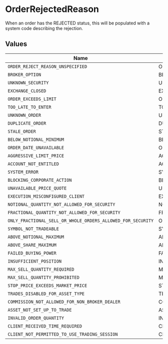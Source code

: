 # OrderRejectedReason

When an order has the REJECTED status, this will be populated with a system code describing the rejection.


## Values

| Name                                                        | Value                                                       |
| ----------------------------------------------------------- | ----------------------------------------------------------- |
| `ORDER_REJECT_REASON_UNSPECIFIED`                           | ORDER_REJECT_REASON_UNSPECIFIED                             |
| `BROKER_OPTION`                                             | BROKER_OPTION                                               |
| `UNKNOWN_SECURITY`                                          | UNKNOWN_SECURITY                                            |
| `EXCHANGE_CLOSED`                                           | EXCHANGE_CLOSED                                             |
| `ORDER_EXCEEDS_LIMIT`                                       | ORDER_EXCEEDS_LIMIT                                         |
| `TOO_LATE_TO_ENTER`                                         | TOO_LATE_TO_ENTER                                           |
| `UNKNOWN_ORDER`                                             | UNKNOWN_ORDER                                               |
| `DUPLICATE_ORDER`                                           | DUPLICATE_ORDER                                             |
| `STALE_ORDER`                                               | STALE_ORDER                                                 |
| `BELOW_NOTIONAL_MINIMUM`                                    | BELOW_NOTIONAL_MINIMUM                                      |
| `ORDER_DATE_UNAVAILABLE`                                    | ORDER_DATE_UNAVAILABLE                                      |
| `AGGRESSIVE_LIMIT_PRICE`                                    | AGGRESSIVE_LIMIT_PRICE                                      |
| `ACCOUNT_NOT_ENTITLED`                                      | ACCOUNT_NOT_ENTITLED                                        |
| `SYSTEM_ERROR`                                              | SYSTEM_ERROR                                                |
| `BLOCKING_CORPORATE_ACTION`                                 | BLOCKING_CORPORATE_ACTION                                   |
| `UNAVAILABLE_PRICE_QUOTE`                                   | UNAVAILABLE_PRICE_QUOTE                                     |
| `EXECUTION_MISCONFIGURED_CLIENT`                            | EXECUTION_MISCONFIGURED_CLIENT                              |
| `NOTIONAL_QUANTITY_NOT_ALLOWED_FOR_SECURITY`                | NOTIONAL_QUANTITY_NOT_ALLOWED_FOR_SECURITY                  |
| `FRACTIONAL_QUANTITY_NOT_ALLOWED_FOR_SECURITY`              | FRACTIONAL_QUANTITY_NOT_ALLOWED_FOR_SECURITY                |
| `ONLY_FRACTIONAL_SELL_OR_WHOLE_ORDERS_ALLOWED_FOR_SECURITY` | ONLY_FRACTIONAL_SELL_OR_WHOLE_ORDERS_ALLOWED_FOR_SECURITY   |
| `SYMBOL_NOT_TRADEABLE`                                      | SYMBOL_NOT_TRADEABLE                                        |
| `ABOVE_NOTIONAL_MAXIMUM`                                    | ABOVE_NOTIONAL_MAXIMUM                                      |
| `ABOVE_SHARE_MAXIMUM`                                       | ABOVE_SHARE_MAXIMUM                                         |
| `FAILED_BUYING_POWER`                                       | FAILED_BUYING_POWER                                         |
| `INSUFFICIENT_POSITION`                                     | INSUFFICIENT_POSITION                                       |
| `MAX_SELL_QUANTITY_REQUIRED`                                | MAX_SELL_QUANTITY_REQUIRED                                  |
| `MAX_SELL_QUANTITY_PROHIBITED`                              | MAX_SELL_QUANTITY_PROHIBITED                                |
| `STOP_PRICE_EXCEEDS_MARKET_PRICE`                           | STOP_PRICE_EXCEEDS_MARKET_PRICE                             |
| `TRADES_DISABLED_FOR_ASSET_TYPE`                            | TRADES_DISABLED_FOR_ASSET_TYPE                              |
| `COMMISSION_NOT_ALLOWED_FOR_NON_BROKER_DEALER`              | COMMISSION_NOT_ALLOWED_FOR_NON_BROKER_DEALER                |
| `ASSET_NOT_SET_UP_TO_TRADE`                                 | ASSET_NOT_SET_UP_TO_TRADE                                   |
| `INVALID_ORDER_QUANTITY`                                    | INVALID_ORDER_QUANTITY                                      |
| `CLIENT_RECEIVED_TIME_REQUIRED`                             | CLIENT_RECEIVED_TIME_REQUIRED                               |
| `CLIENT_NOT_PERMITTED_TO_USE_TRADING_SESSION`               | CLIENT_NOT_PERMITTED_TO_USE_TRADING_SESSION                 |